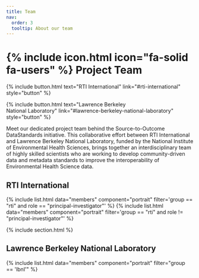 ```yaml
---
title: Team
nav:
  order: 3
  tooltip: About our team
---
```


# {% include icon.html icon="fa-solid fa-users" %} Project Team

{% 
include button.html
text="RTI International" 
link="#rti-international" 
style="button" 
%}

{% 
include button.html 
text="Lawrence Berkeley<br>National Laboratory" 
link="#lawrence-berkeley-national-laboratory" 
style="button" 
%}

Meet our dedicated project team behind the Source-to-Outcome DataStandards initiative. This collaborative effort between RTI International and Lawrence Berkeley National Laboratory, funded by the National Institute of Environmental Health Sciences, brings together an interdisciplinary team of highly skilled scientists who are working to develop community-driven data and metadata standards to improve the interoperability of Environmental Health Science data.


## RTI International

{% include list.html data="members" component="portrait" filter='group == "rti" and role == "principal-investigator"' %}
{% include list.html data="members" component="portrait" filter='group == "rti" and role != "principal-investigator"' %}

{% include section.html %}

## Lawrence Berkeley National Laboratory 

{% include list.html data="members" component="portrait" filter="group == 'lbnl'" %}

